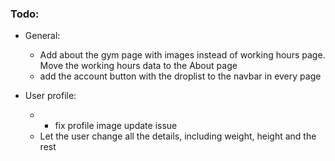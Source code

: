 ### Todo:

- General:

  - Add about the gym page with images instead of working hours page. Move the working hours data to the About page
  - add the account button with the droplist to the navbar in every page

- User profile:
  - - fix profile image update issue
  - Let the user change all the details, including weight, height and the rest
